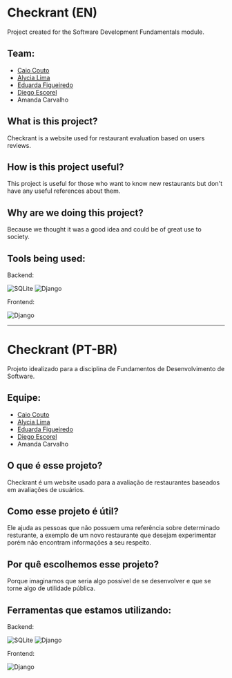 # Checkrant (EN)
Project created for the Software Development Fundamentals module.
## Team:
* [Caio Couto](https://www.linkedin.com/in/caio-couto-589834205/)
* [Alycia Lima](https://www.linkedin.com/in/alycialimafurtado/)
* [Eduarda Figueiredo](https://www.linkedin.com/in/eduarda-souza-figueredo-293074232/)
* [Diego Escorel](https://www.linkedin.com/in/diego-escorel-35164b246/)
* Amanda Carvalho
## What is this project?
Checkrant is a website used for restaurant evaluation based on users reviews.
## How is this project useful?
This project is useful for those who want to know new restaurants but don't have any useful references about them.
## Why are we doing this project?
Because we thought it was a good idea and could be of great use to society.
## Tools being used:
Backend:

![SQLite](https://img.shields.io/badge/sqlite-%2307405e.svg?style=for-the-badge&logo=sqlite&logoColor=white)
![Django](https://img.shields.io/badge/django-%23092E20.svg?style=for-the-badge&logo=django&logoColor=white)

Frontend:

![Django](https://img.shields.io/badge/django-%23092E20.svg?style=for-the-badge&logo=django&logoColor=white)

---

# Checkrant (PT-BR)
Projeto idealizado para a disciplina de Fundamentos de Desenvolvimento de Software.
## Equipe:
* [Caio Couto](https://www.linkedin.com/in/caio-couto-589834205/)
* [Alycia Lima](https://www.linkedin.com/in/alycialimafurtado/)
* [Eduarda Figueiredo](https://www.linkedin.com/in/eduarda-souza-figueredo-293074232/)
* [Diego Escorel](https://www.linkedin.com/in/diego-escorel-35164b246/)
* Amanda Carvalho
## O que é esse projeto?
Checkrant é um website usado para a avaliação de restaurantes baseados em avaliações de usuários.
## Como esse projeto é útil?
Ele ajuda as pessoas que não possuem uma referência sobre determinado resturante, a exemplo de um novo restaurante que desejam experimentar porém não encontram informações a seu respeito.
## Por quê escolhemos esse projeto?
Porque imaginamos que seria algo possível de se desenvolver e que se torne algo de utilidade pública.
## Ferramentas que estamos utilizando:
Backend:

![SQLite](https://img.shields.io/badge/sqlite-%2307405e.svg?style=for-the-badge&logo=sqlite&logoColor=white)
![Django](https://img.shields.io/badge/django-%23092E20.svg?style=for-the-badge&logo=django&logoColor=white)

Frontend:

![Django](https://img.shields.io/badge/django-%23092E20.svg?style=for-the-badge&logo=django&logoColor=white)
